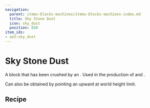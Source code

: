 ```yaml
---
navigation:
  parent: items-blocks-machines/items-blocks-machines-index.md
  title: Sky Stone Dust
  icon: sky_dust
  position: 010
item_ids:
- ae2:sky_dust
---
```


# Sky Stone Dust

<ItemImage id="sky_dust" scale="4" />

A <ItemLink id="sky_stone_block" /> block that has been crushed by an <ItemLink id="inscriber" />. Used in the production of
<ItemLink id="cell_component_256k" /> and <ItemLink id="sky_stone_block" />.

Can also be obtained by pointing an <ItemLink id="annihilation_plane" /> upward at world height limit.

## Recipe

<RecipeFor id="sky_dust" />
